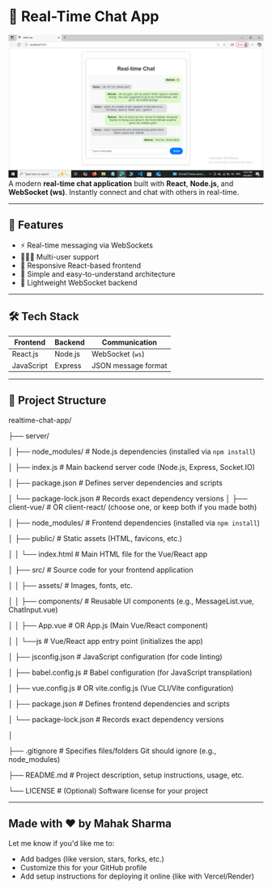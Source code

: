 # 💬 Real-Time Chat App
![image alt](https://github.com/Mahak0204-svg/Real-Time-Chat-App./blob/c29fdee32fad122e8e9368b8b1a848818254cf2f/img)
A modern **real-time chat application** built with **React**, **Node.js**, and **WebSocket (ws)**. Instantly connect and chat with others in real-time.

---

## 🚀 Features

- ⚡ Real-time messaging via WebSockets  
- 🧑‍🤝‍🧑 Multi-user support  
- 🎨 Responsive React-based frontend  
- 🔧 Simple and easy-to-understand architecture  
- 📡 Lightweight WebSocket backend

---

## 🛠️ Tech Stack

| Frontend     | Backend     | Communication |
|--------------|-------------|----------------|
| React.js     | Node.js     | WebSocket (`ws`) |
| JavaScript   | Express | JSON message format |

---

## 📁 Project Structure

realtime-chat-app/

├── server/

│   ├── node_modules/       # Node.js dependencies (installed via `npm install`)

│   ├── index.js            # Main backend server code (Node.js, Express, Socket.IO)

│   ├── package.json        # Defines server dependencies and scripts

│   └── package-lock.json   # Records exact dependency versions
│
├── client-vue/             # OR client-react/ (choose one, or keep both if you made both)

│   ├── node_modules/       # Frontend dependencies (installed via `npm install`)

│   ├── public/             # Static assets (HTML, favicons, etc.)

│   │   └── index.html      # Main HTML file for the Vue/React app

│   ├── src/                # Source code for your frontend application

│   │   ├── assets/         # Images, fonts, etc.

│   │   ├── components/     # Reusable UI components (e.g., MessageList.vue, ChatInput.vue)

│   │   ├── App.vue         # OR App.js (Main Vue/React component)

│   │   └──js         # Vue/React app entry point (initializes the app)

│   ├── jsconfig.json        # JavaScript configuration (for code linting)

│   ├── babel.config.js     # Babel configuration (for JavaScript transpilation)

│   ├── vue.config.js       # OR vite.config.js (Vue CLI/Vite configuration)

│   ├── package.json        # Defines frontend dependencies and scripts

│   └── package-lock.json   # Records exact dependency versions

│

├── .gitignore              # Specifies files/folders Git should ignore (e.g., node_modules)

├── README.md               # Project description, setup instructions, usage, etc.

└── LICENSE                 # (Optional) Software license for your project

---

## Made with ❤️ by Mahak Sharma

Let me know if you'd like me to:
- Add badges (like version, stars, forks, etc.)
- Customize this for your GitHub profile
- Add setup instructions for deploying it online (like with Vercel/Render)






